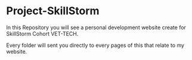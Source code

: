 # Project-SkillStorm

In this Repository you will see a personal development website  create for SkillStorm Cohort VET-TECH. 

Every folder will sent you directly to every pages of this that relate to my website. 
